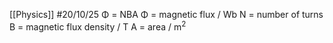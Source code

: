 [[Physics]]
#20/10/25
Φ = NBA
Φ = magnetic flux / Wb
N = number of turns
B = magnetic flux density / T
A = area / m$^2$